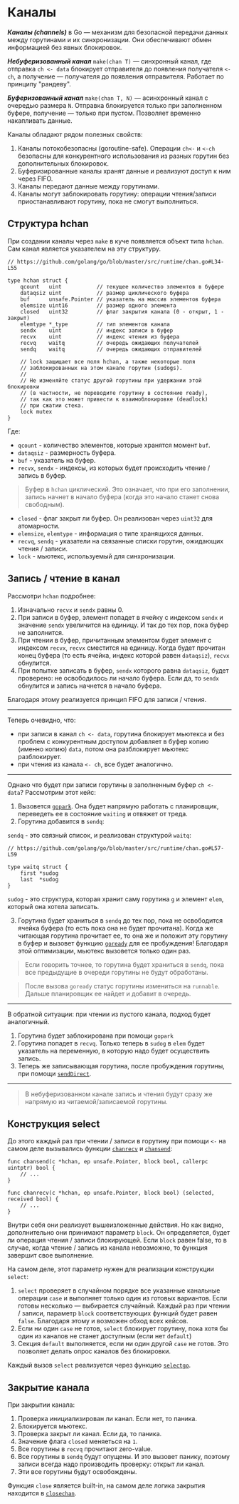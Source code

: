 # Каналы

***Каналы (channels)*** в Go — механизм для безопасной передачи данных между горутинами и их синхронизации. Они обеспечивают обмен информацией без явных блокировок.

***Небуферизованный канал*** `make(chan T)` — синхронный канал, где отправка `ch <- data` блокирует отправителя до появления получателя `<-ch`, а получение — получателя до появления отправителя. Работает по принципу "рандеву".

***Буферизованный канал*** `make(chan T, N)` — асинхронный канал с очередью размера `N`. Отправка блокируется только при заполненном буфере, получение — только при пустом. Позволяет временно накапливать данные.

Каналы обладают рядом полезных свойств:

1) Каналы потокобезопасны (goroutine-safe). Операции `ch<-` и `<-ch` безопасны для конкурентного использования из разных горутин без дополнительных блокировок.
2) Буферизированные каналы хранят данные и реализуют доступ к ним через FIFO. 
3) Каналы передают данные между горутинами.
4) Каналы могут заблокировать горутину: операции чтения/записи приостанавливают горутину, пока не смогут выполниться.

## Структура hchan

При создании каналы через `make` в куче появляется объект типа `hchan`. Сам канал является указателем на эту структуру. 

```golang
// https://github.com/golang/go/blob/master/src/runtime/chan.go#L34-L55

type hchan struct {
	qcount   uint           // текущее количество элементов в буфере
	dataqsiz uint           // размер циклического буфера
	buf      unsafe.Pointer // указатель на массив элементов буфера
	elemsize uint16         // размер одного элемента
	closed   uint32         // флаг закрытия канала (0 - открыт, 1 - закрыт)
	elemtype *_type         // тип элементов канала
	sendx    uint           // индекс записи в буфер
	recvx    uint           // индекс чтения из буфера
	recvq    waitq          // очередь ожидающих получателей
	sendq    waitq          // очередь ожидающих отправителей

	// lock защищает все поля hchan, а также некоторые поля
	// заблокированных на этом канале горутин (sudogs).
	//
	// Не изменяйте статус другой горутины при удержании этой блокировки
	// (в частности, не переводите горутину в состояние ready),
	// так как это может привести к взаимоблокировке (deadlock)
	// при сжатии стека.
	lock mutex
}
```

Где:

- `qcount` - количество элементов, которые хранятся момент `buf`.
- `dataqsiz` - размерность буфера.
- `buf` - указатель на буфер.
- `recvx`, `sendx` - индексы, из которых будет происходить чтение / запись в буфер.

> Буфер в `hchan` циклический. Это означает, что при его заполнении, запись начнет в начало буфера (когда это начало станет снова свободным).

- `closed` - флаг закрыт ли буфер. Он реализован через `uint32` для атомарности.
- `elemsize`, `elemtype` - информация о типе хранящихся данных.
- `recvq`, `sendq` - указатели на связанные списки горутин, ожидающих чтения / записи.
- `lock` - мьютекс, используемый для синхронизации.

## Запись / чтение в канал

Рассмотри `hchan` подробнее:

1) Изначально `recvx` и `sendx` равны 0.
2) При записи в буфер, элемент попадет в ячейку с индексом `sendx` и значение `sendx` увеличится на единицу. И так до тех пор, пока буфер не заполнится.
3) При чтении в буфер, причитанным элементом будет элемент с индексом `recvx`, `recvx` сместится на единицу. Когда будет прочитан конец буфера (то есть ячейка, индекс которой равен `dataqsiz`), `recvx` обнулится.
4) При попытке записать в буфер, `sendx` которого равна `dataqsiz`, будет проверено: не освободилось ли начало буфера. Если да, то `sendx` обнулится и запись начнется в начало буфера.

Благодаря этому реализуется принцип FIFO для записи / чтения.

---

Теперь очевидно, что:

- при записи в канал `ch <- data`, горутина блокирует мьютекса и без проблем с конкурентным доступом добавляет в буфер копию (именно копию) `data`, потом она  разблокирует мьютекс разблокирует.
- при чтения из канала `<- ch`, все будет аналогично.

---

Однако что будет при записи горутины в заполненным буфер `ch <- data`? Рассмотрим этот кейс:

1) Вызовется [`gopark`](https://github.com/golang/go/blob/master/src/runtime/proc.go#L443-L461). Она будет напрямую работать с планировщик, переведеть ее в состояние `waiting` и отвяжет от треда.
2) Горутина добавится в `sendq`:

`sendq` - это связный список, и реализован структурой `waitq`:

```golang
// https://github.com/golang/go/blob/master/src/runtime/chan.go#L57-L59

type waitq struct {
	first *sudog
	last  *sudog
}
```

`sudog` - это структура, которая хранит саму горутина `g` и элемент `elem`, который она хотела записать.

3) Горутина будет храниться в `sendq` до тех пор, пока не освободится ячейка буфера (то есть пока она не будет прочитана). Когда же читающая горутина прочитает ее, то она же и положит эту горутину в буфер и вызовет функцию [`goready`](https://github.com/golang/go/blob/master/src/runtime/proc.go#L479-L483) для ее пробуждения! Благодаря этой оптимизации, мьютекс вызовется только один раз.

> Если говорить точнее, то горутина будет храниться в `sendq`, пока все предыдущие в очереди горутины не будут обработаны.
 
> После вызова `goready` статус горутины измениться на `runnable`. Дальше планировщик ее найдет и добавит в очередь.

---

В обратной ситуации: при чтении из пустого канала, подход будет аналогичный. 

1) Горутина будет заблокирована при помощи `gopark`
2) Горутина попадет в `recvq`. Только теперь в `sudog` в `elem` будет указатель на переменную, в которую надо будет осуществить запись. 
3) Теперь же записывающая горутина, после пробуждения горутины, при помощи [`sendDirect`](https://github.com/golang/go/blob/master/src/runtime/chan.go#L392-L403).

--- 

> В небуферизованном канале запись и чтения будут сразу же напрямую из читаемой/записаемой горутины.


## Конструкция select

До этого каждый раз при чтении / записи в горутину при помощи `<-` на самом деле вызывались функции  [`chanrecv`](https://github.com/golang/go/blob/master/src/runtime/chan.go#L518-L686) и [`chansend`](https://github.com/golang/go/blob/master/src/runtime/chan.go#L176-L310):

```golang
func chansend(c *hchan, ep unsafe.Pointer, block bool, callerpc uintptr) bool {
    // ...
}

func chanrecv(c *hchan, ep unsafe.Pointer, block bool) (selected, received bool) {
    // ...
}
```

Внутри себя они реализует вышеизложенные действия. Но как видно, дополнительно они принимают параметр `block`. Он определяется, будет ли операция чтения / записи блокирующей. Если `block` равен false, то в случае, когда чтение / запись из канала невозможно, то функция завершит свое выполнение.

На самом деле, этот параметр нужен для реализации конструкции `select`:

1) `select` проверяет в случайном порядке все указанные канальные операции `case` и выполняет только один из готовых вариантов. Если готовы несколько — выбирается случайный. Каждый раз при чтении / записи, параметр `block` соответствующих функций будет равен `false`. Благодаря этому и возможен обход всех кейсов.
2) Если ни один `case` не готов, `select` блокирует горутину, пока хотя бы один из каналов не станет доступным (если нет `default`)
3) Секция `default` выполняется, если ни один другой `case` не готов. Это позволяет делать опрос каналов без блокировки.

Каждый вызов `select` реализуется через функцию [`selectgo`](https://github.com/golang/go/blob/master/src/runtime/select.go#L122-L543).

## Закрытие канала

При закрытии канала:

1) Проверка инициализирован ли канал. Если нет, то паника.
2) Блокируется мьютекс. 
3) Проверка закрыт ли канал. Если да, то паника.
4) Значение флага `closed` меняеться на `1`.
5) Все горутины в `recvq` прочитают zero-value.
6) Все горутины в `sendq` будут опущены. И это вызовет панику, поэтому записи всегда надо производить проверку: открыт ли канал.
7) Эти все горутины будут освобождены. 

Функция `close` является built-in, на самом деле логика закрытия находится в [`closechan`](https://github.com/golang/go/blob/master/src/runtime/chan.go#L414-L486).
